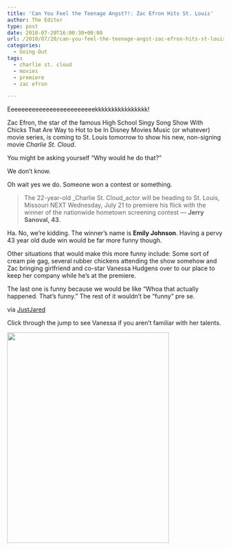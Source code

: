 ```yaml
---
title: 'Can You Feel the Teenage Angst?!: Zac Efron Hits St. Louis'
author: The Editor
type: post
date: 2010-07-20T16:00:30+00:00
url: /2010/07/20/can-you-feel-the-teenage-angst-zac-efron-hits-st-louis/
categories:
  - Going Out
tags:
  - charlie st. cloud
  - movies
  - premiere
  - zac efron

---
```

<a rel="attachment wp-att-5683" href="http://punchingkitty.com/2010/07/20/can-you-feel-the-teenage-angst-zac-efron-hits-st-louis/4c4232956a041-preview-300/"><img class="alignright size-full wp-image-5683" title="Zac Effron" src="http://media.punchingkitty.com/wordpress/2010/07/4c4232956a041.preview-300.jpg?filter=polaroid&w=250" alt="" /></a>Eeeeeeeeeeeeeeeeeeeeeeeeekkkkkkkkkkkkkkkk!

Zac Efron, the star of the famous High School Singy Song Show With Chicks That Are Way to Hot to be In Disney Movies Music (or whatever) movie series, is coming to St. Louis tomorrow to show his new, non-signing movie _Charlie St. Cloud_.

You might be asking yourself &#8220;Why would he do that?&#8221;

We don&#8217;t know.

Oh wait yes we do. Someone won a contest or something.

> The 22-year-old _Charlie St. Cloud_actor will be heading to St. Louis, Missouri NEXT Wednesday, July 21 to premiere his flick with the winner of the nationwide hometown screening contest — **Jerry Sanoval, 43**.

Ha. No, we&#8217;re kidding. The winner&#8217;s name is **Emily Johnson**. Having a pervy 43 year old dude win would be far more funny though.

Other situations that would make this more funny include: Some sort of cream pie gag, several rubber chickens attending the show somehow and Zac bringing girlfriend and co-star Vanessa Hudgens over to our place to keep her company while he&#8217;s at the premiere.

The last one is funny because we would be like &#8220;Whoa that actually happened. That&#8217;s funny.&#8221; The rest of it wouldn&#8217;t be &#8220;funny&#8221; pre se.

via <a href="http://justjaredjr.buzznet.com/2010/07/17/st-louis-residents-zac-efron-is-coming/" target="_blank">JustJared</a>

Click through the jump to see Vanessa if you aren&#8217;t familiar with her talents.

<!--more-->

<a rel="attachment wp-att-5689" href="http://punchingkitty.com/2010/07/20/can-you-feel-the-teenage-angst-zac-efron-hits-st-louis/vanessa-hudgens-picture-1/"><img class="aligncenter size-full wp-image-5689" title="vanessa-hudgens-picture-1" src="http://media.punchingkitty.com/wordpress/2010/07/vanessa-hudgens-picture-1.jpg" alt="" width="376" height="490" /></a>